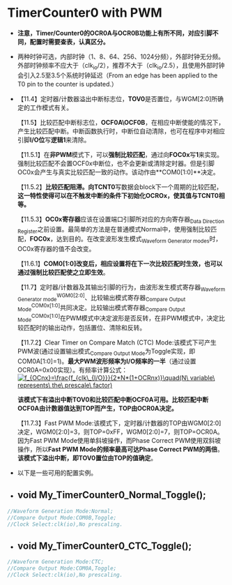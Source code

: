 # TimerCounter0 with PWM

- **注意，Timer/Counter0的OCR0A与OCR0B功能上有所不同，对应引脚不同，配置时需要查表，认真区分。**

- 两种时钟可选，内部时钟（1、8、64、256、1024分频），外部时钟无分频。外部时钟频率不应大于（clk<sub>io</sub>/2），推荐不大于（clk<sub>io</sub>/2.5），且使用外部时钟会引入2.5至3.5个系统时钟延迟（From an edge has been applied to the T0 pin to the counter is updated.）

- 【11.4】定时器/计数器溢出中断标志位，**TOV0**是否置位，与WGM[2:0]所确定的工作模式有关。

  【11.5】比较匹配中断标志位，**OCF0A\OCF0B**，在相应中断使能的情况下，产生比较匹配中断。中断函数执行时，中断位自动清除，也可在程序中对相应引脚**I/O位**写**逻辑1**来清除。

  【11.5.1】在**非PWM**模式下，可以**强制比较匹配**，通过向**FOC0x**写**1**来实现。强制比较匹配不会置OCF0x中断位，也不会更新或清除定时器。但是引脚OC0x会产生与真实比较匹配一致的动作。该动作由**COM0[1:0]**决定。

  【11.5.2】**比较匹配阻滞。**向**TCNT0**写数据会block下一个周期的比较匹配，**这一特性使得可以在不触发中断的条件下初始化OCROx，使其值与TCNT0相等。**

  【11.5.3】**OC0x寄存器**应该在设置端口引脚所对应的方向寄存器<sub>Data Direction Register</sub>之前设置。最简单的方法是在普通模式Normal中，使用强制比较匹配，**FOC0x**，达到目的。在改变波形发生模式<sub>Waveform Generator modes</sub>时，OC0x寄存器的值不会改变。

  【11.6.1】**COM0[1:0]**改变后，相应设置将在下一次比较匹配时生效，也可以通过**强制比较匹配使之立即生效**。

  【11.7】定时器/计数器及其输出引脚的行为，由波形发生模式寄存器<sub>Waveform Generator mode</sub><sup>WGM0[2:0]</sup>、比较输出模式寄存器<sub>Compare Output Mode</sub><sup>COM0x[1:0]</sup>共同决定。比较输出模式寄存器<sub>Compare Output Mode</sub><sup>COM0x[1:0]</sup>在PWM模式中决定波形是否反转，在非PWM模式中，决定比较匹配时的输出动作，包括置位、清除和反转。

  【11.7.2】Clear Timer on Compare Match (CTC) Mode:该模式下可产生PWM波(通过设置输出模式<sub>Compare Output Mode</sub>为Toggle实现，即COM0A[1:0]=1)。**最大PWM波形频率为I/O频率的一半**（通过设置OCR0A=0x00实现）。有频率计算公式：
  <a href="https://www.codecogs.com/eqnedit.php?latex=f_{OCnx}=\frac{f_{clk\_{I/O}}}{2*N*(1&plus;OCRnx)}\quad(N\&space;variable\&space;represents\&space;the\&space;prescale\&space;factor)" target="_blank"><img src="https://latex.codecogs.com/gif.latex?f_{OCnx}=\frac{f_{clk\_{I/O}}}{2*N*(1&plus;OCRnx)}\quad(N\&space;variable\&space;represents\&space;the\&space;prescale\&space;factor)" title="f_{OCnx}=\frac{f_{clk\_{I/O}}}{2*N*(1+OCRnx)}\quad(N\ variable\ represents\ the\ prescale\ factor)" /></a>

  **该模式下有溢出中断TOV0和比较匹配中断OCF0A可用。比较匹配中断OCF0A由计数器值达到TOP而产生，TOP由OCR0A决定。**

  【11.7.3】Fast PWM Mode:该模式下，定时器/计数器的TOP由WGM0[2:0]决定，WGM0[2:0]=3，则TOP=0xFF，WGM0[2:0]=7，则TOP=OCR0A。因为Fast PWM Mode使用单斜坡操作，而Phase Correct PWM使用双斜坡操作，所以**Fast PWM Mode的频率最高可达Phase Correct PWM的两倍**。**该模式下溢出中断，即TOV0置位由TOP的值确定**。

- 以下是一些可用的配置实例。

- ## void My_TimerCounter0_Normal_Toggle();

```c
//Waveform Generation Mode:Normal;
//Compare Output Mode:COM0B,Toggle;
//Clock Select:clk(io),No prescaling.
```

- ## void My_TimerCounter0_CTC_Toggle();

```c
//Waveform Generation Mode:CTC;
//Compare Output Mode:COM0A,Toggle;
//Clock Select:clk(io),No prescaling.
```
